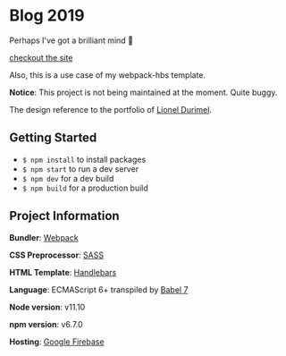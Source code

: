 # Blog 2019

Perhaps I've got a brilliant mind **:see_no_evil:**

[checkout the site](https://blog-d740c.firebaseapp.com/)

Also, this is a use case of my webpack-hbs template.

**Notice**: This project is not being maintained at the moment. Quite buggy. 

The design reference to the portfolio of [Lionel Durimel](https://durimel.io/nel). 



## Getting Started

-  `$ npm install` to install packages
- `$ npm start` to run a dev server
- `$ npm dev` for a dev build
- `$ npm build` for a production build



## Project Information

**Bundler**: [Webpack](https://webpack.js.org/)

**CSS Preprocessor**: [SASS](https://sass-lang.com/)

**HTML Template**: [Handlebars](https://handlebarsjs.com/)

**Language**: ECMAScript 6+ transpiled by [Babel 7](https://babeljs.io/)

**Node version**: v11.10

**npm version**: v6.7.0

**Hosting**: [Google Firebase](https://firebase.google.com/)

